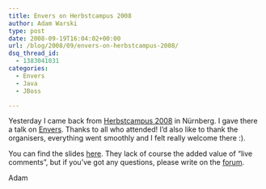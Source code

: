 ```yaml
---
title: Envers on Herbstcampus 2008
author: Adam Warski
type: post
date: 2008-09-19T16:04:02+00:00
url: /blog/2008/09/envers-on-herbstcampus-2008/
dsq_thread_id:
  - 1383041031
categories:
  - Envers
  - Java
  - JBoss

---
```

Yesterday I came back from [Herbstcampus 2008][1] in Nürnberg. I gave there a talk on [Envers][2]. Thanks to all who attended! I&#8217;d also like to thank the organisers, everything went smoothly and I felt really welcome there :).

You can find the slides [here][3]. They lack of course the added value of &#8220;live comments&#8221;, but if you&#8217;ve got any questions, please write on the [forum][4].

Adam

 [1]: http://www.herbstcampus.de/
 [2]: http://www.jboss.org/envers
 [3]: http://www.jboss.org/envers/downloads/presentations
 [4]: http://www.jboss.com/index.html?module=bb&op=viewforum&f=283
